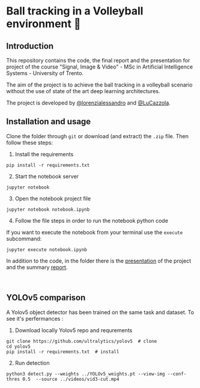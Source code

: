 # Ball tracking in a Volleyball environment 🏐

## Introduction

This repository contains the code, the final report and the presentation for project of the course "Signal, Image &amp; Video" - MSc in Artificial Intelligence Systems - University of Trento. 

The aim of the project is to achieve the ball tracking in a volleyball scenario without the use of state of the art deep learning architectures.

The project is developed by [@lorenzialessandro](https://github.com/lorenzialessandro) and [@LuCazzola](https://github.com/LuCazzola).


## Installation and usage 

Clone the folder through ``git`` or download (and extract) the ``.zip`` file. Then follow these steps: 

1. Install the requirements
````
pip install -r requirements.txt
````
2. Start the notebook server
````
jupyter notebook
````
3. Open the notebook project file
````
jupyter notebook notebook.ipynb
````
4. Follow the file steps in order to run the notebook python code

If you want to execute the notebook from your terminal use the ``execute`` subcommand:
````
jupyter execute notebook.ipynb
````

In addition to the code, in the folder there is the [presentation](https://github.com/lorenzialessandro/volleyball-BallTracking/blob/main/presentation.pdf) of the project and the summary [report](https://github.com/lorenzialessandro/volleyball-BallTracking/blob/main/report.pdf).

<br>

## YOLOv5 comparison

A Yolov5 object detector has been trained on the same task and dataset. To see it's perfermances :

1. Download locally Yolov5 repo and requrements
````
git clone https://github.com/ultralytics/yolov5  # clone
cd yolov5
pip install -r requirements.txt  # install
````
2. Run detection
````
python3 detect.py --weights ../YOLOv5_weights.pt --view-img --conf-thres 0.5  --source ../videos/vid3-cut.mp4
````


